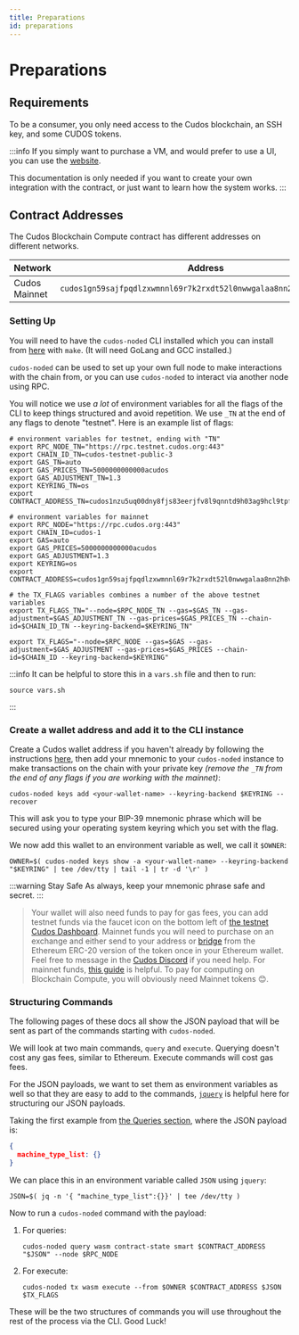 ```yaml
---
title: Preparations
id: preparations
---
```


# Preparations

## Requirements

To be a consumer, you only need access to the Cudos blockchain, an SSH key, and some CUDOS tokens.

:::info
If you simply want to purchase a VM, and would prefer to use a UI, you can use the [website](https://compute.cudos.org).

This documentation is only needed if you want to create your own integration with the contract, or just want to learn how the system works.
:::

## Contract Addresses

The Cudos Blockchain Compute contract has different addresses on different networks.

Network | Address | Denom
---|---|---
Cudos Mainnet |`cudos1gn59sajfpqdlzxwmnnl69r7k2rxdt52l0nwwgalaa8nn2h8vrjzss2gz08` | CUDOS

### Setting Up

You will need to have the `cudos-noded` CLI installed which you can install from [here](https://github.com/CudoVentures/cudos-node) with `make`. (It will need GoLang and GCC installed.)

`cudos-noded` can be used to set up your own full node to make interactions with the chain from, or you can use `cudos-noded` to interact via another node using RPC.

You will notice we use *a lot* of environment variables for all the flags of the CLI to keep things structured and avoid repetition. We use `_TN` at the end of any flags to denote "testnet". Here is an example list of flags:

```console
# environment variables for testnet, ending with "TN"
export RPC_NODE_TN="https://rpc.testnet.cudos.org:443"
export CHAIN_ID_TN=cudos-testnet-public-3
export GAS_TN=auto
export GAS_PRICES_TN=5000000000000acudos
export GAS_ADJUSTMENT_TN=1.3
export KEYRING_TN=os
export CONTRACT_ADDRESS_TN=cudos1nzu5uq00dny8fjs83eerjfv8l9qnntd9h03ag9hcl9tpf9upr0fshnafnk

# environment variables for mainnet
export RPC_NODE="https://rpc.cudos.org:443"
export CHAIN_ID=cudos-1
export GAS=auto
export GAS_PRICES=5000000000000acudos
export GAS_ADJUSTMENT=1.3
export KEYRING=os
export CONTRACT_ADDRESS=cudos1gn59sajfpqdlzxwmnnl69r7k2rxdt52l0nwwgalaa8nn2h8vrjzss2gz08

# the TX_FLAGS variables combines a number of the above testnet variables
export TX_FLAGS_TN="--node=$RPC_NODE_TN --gas=$GAS_TN --gas-adjustment=$GAS_ADJUSTMENT_TN --gas-prices=$GAS_PRICES_TN --chain-id=$CHAIN_ID_TN --keyring-backend=$KEYRING_TN"

export TX_FLAGS="--node=$RPC_NODE --gas=$GAS --gas-adjustment=$GAS_ADJUSTMENT --gas-prices=$GAS_PRICES --chain-id=$CHAIN_ID --keyring-backend=$KEYRING"
```

:::info
It can be helpful to store this in a `vars.sh` file and then to run:

```console
source vars.sh
```

:::

### Create a wallet address and add it to the CLI instance

Create a Cudos wallet address if you haven't already by following the instructions [here](../../../learn/concepts/wallets/keplr-create.md), then add your mnemonic to your `cudos-noded` instance to make transactions on the chain with your private key *(remove the `_TN` from the end of any flags if you are working with the mainnet)*:

```console
cudos-noded keys add <your-wallet-name> --keyring-backend $KEYRING --recover
```

This will ask you to type your BIP-39 mnemonic phrase which will be secured using your operating system keyring which you set with the flag.

We now add this wallet to an environment variable as well, we call it `$OWNER`:

```console
OWNER=$( cudos-noded keys show -a <your-wallet-name> --keyring-backend "$KEYRING" | tee /dev/tty | tail -1 | tr -d '\r' )
```

:::warning Stay Safe
As always, keep your mnemonic phrase safe and secret.
:::
> Your wallet will also need funds to pay for gas fees, you can add testnet funds via the faucet icon on the bottom left of [the testnet Cudos Dashboard](http://dashboard.testnet.cudos.org/). Mainnet funds you will need to purchase on an exchange and either send to your address or [bridge](https://bridge.cudos.org/) from the Ethereum ERC-20 version of the token once in your Ethereum wallet. Feel free to message in the [Cudos Discord](https://discord.gg/cudos/) if you need help.
For mainnet funds, [this guide](../../../governance/get-tokens/get-tokens.md) is helpful. To pay for computing on Blockchain Compute, you will obviously need Mainnet tokens 😊.

### Structuring Commands

The following pages of these docs all show the JSON payload that will be sent as part of the commands starting with `cudos-noded`.

We will look at two main commands, `query` and `execute`. Querying doesn't cost any gas fees, similar to Ethereum. Execute commands will cost gas fees.

For the JSON payloads, we want to set them as environment variables as well so that they are easy to add to the commands, [`jquery`](https://github.com/jquery/jquery) is helpful here for structuring our JSON payloads.

Taking the first example from [the Queries section](queries.md), where the JSON payload is:

```json
{
  machine_type_list: {}
}
```

We can place this in an environment variable called `JSON` using `jquery`:

```console
JSON=$( jq -n '{ "machine_type_list":{}}' | tee /dev/tty )
```

Now to run a `cudos-noded` command with the payload:

1. For queries:

    ```console
    cudos-noded query wasm contract-state smart $CONTRACT_ADDRESS "$JSON" --node $RPC_NODE
    ```

2. For execute:

    ```console
    cudos-noded tx wasm execute --from $OWNER $CONTRACT_ADDRESS $JSON $TX_FLAGS
    ```

These will be the two structures of commands you will use throughout the rest of the process via the CLI. Good Luck!
